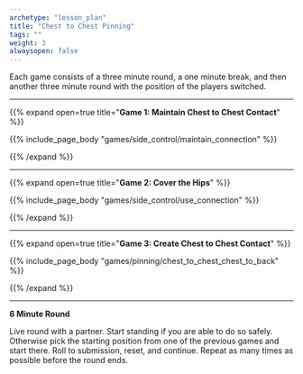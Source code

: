 ```yaml
--- 
archetype: "lesson_plan" 
title: "Chest to Chest Pinning"
tags: ""
weight: 3
alwaysopen: false 
---
```




Each game consists of a three minute round, a one minute break, and then another three minute round with the position of the players switched. 

---
{{% expand open=true title="**Game 1: Maintain Chest to Chest Contact**" %}}

{{% include_page_body "games/side_control/maintain_connection" %}}

{{% /expand %}}

---
{{% expand open=true title="**Game 2: Cover the Hips**" %}}

{{% include_page_body "games/side_control/use_connection" %}}

{{% /expand %}}

---
{{% expand open=true title="**Game 3: Create Chest to Chest Contact**" %}}

{{% include_page_body "games/pinning/chest_to_chest_chest_to_back" %}}

{{% /expand %}}

---
**6 Minute Round**

Live round with a partner. Start standing if you are able to do so safely. Otherwise pick the starting position from one of the previous games and start there. Roll to submission, reset, and continue. Repeat as many times as possible before the round ends. 




